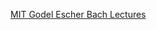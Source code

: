 [MIT Godel Escher Bach Lectures](https://invidious.snopyta.org/playlist?list=PL2Im8p1voFZMsiVDP9f1D1F7hz6U8o1kE)
